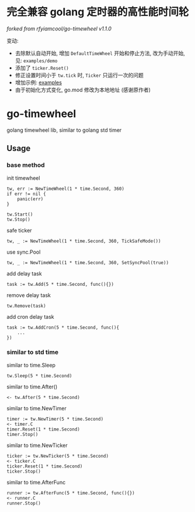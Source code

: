 # 完全兼容 golang 定时器的高性能时间轮

*forked from rfyiamcool/go-timewheel v1.1.0*

变动:

- 去除默认自动开始, 增加 `DefaultTimeWheel` 开始和停止方法, 改为手动开始, 见: `examples/demo`
- 添加了 `ticker.Reset()`
- 修正设置时间小于 `tw.tick` 时, `Ticker` 只运行一次的问题
- 增加示例: [examples](examples)
- 由于初始化方式变化, go.mod 修改为本地地址 (感谢原作者)

# go-timewheel

golang timewheel lib, similar to golang std timer

## Usage

### base method

init timewheel

```
tw, err := NewTimeWheel(1 * time.Second, 360)
if err != nil {
    panic(err)
}

tw.Start()
tw.Stop()
```

safe ticker

```
tw, _ := NewTimeWheel(1 * time.Second, 360, TickSafeMode())
```

use sync.Pool

```
tw, _ := NewTimeWheel(1 * time.Second, 360, SetSyncPool(true))
```

add delay task

```
task := tw.Add(5 * time.Second, func(){})
```

remove delay task

```
tw.Remove(task)
```

add cron delay task

```
task := tw.AddCron(5 * time.Second, func(){
    ...
})
```

### similar to std time

similar to time.Sleep

```
tw.Sleep(5 * time.Second)
```

similar to time.After()

```
<- tw.After(5 * time.Second)
```

similar to time.NewTimer

```
timer := tw.NewTimer(5 * time.Second)
<- timer.C
timer.Reset(1 * time.Second)
timer.Stop()
```

similar to time.NewTicker

```
ticker := tw.NewTicker(5 * time.Second)
<- ticker.C
ticker.Reset(1 * time.Second)
ticker.Stop()
```

similar to time.AfterFunc

```
runner := tw.AfterFunc(5 * time.Second, func(){})
<- runner.C
runner.Stop()
```
